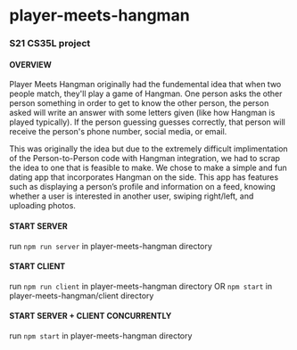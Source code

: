 # player-meets-hangman
### S21 CS35L project

#### OVERVIEW
Player Meets Hangman originally had the fundemental idea that when two people match, they'll play a game of Hangman. One person asks the other person something in order to get to know the other person, the person asked will write an answer with some letters given (like how Hangman is played typically). If the person guessing guesses correctly, that person will receive the person's phone number, social media, or email.

This was originally the idea but due to the extremely difficult implimentation of the Person-to-Person code with Hangman integration, we had to scrap the idea to one that is feasible to make. We chose to make a simple and fun dating app that incorporates Hangman on the side. This app has features such as displaying a person’s profile and information on a feed, knowing whether a user is interested in another user, swiping right/left, and uploading photos.

#### START SERVER
run `npm run server` in player-meets-hangman directory

#### START CLIENT
run `npm run client` in player-meets-hangman directory OR `npm start` in player-meets-hangman/client directory

#### START SERVER + CLIENT CONCURRENTLY
run `npm start` in player-meets-hangman directory
